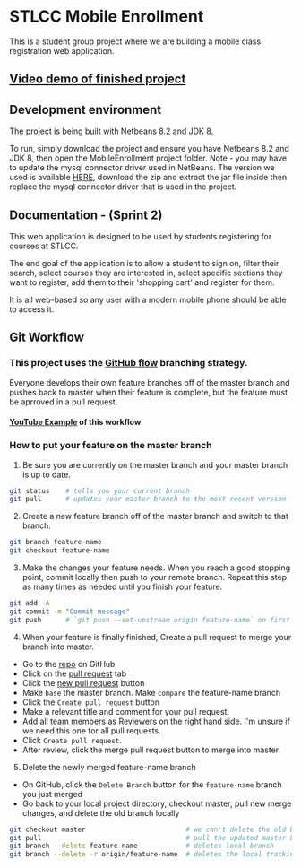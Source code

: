 # STLCC Mobile Enrollment

This is a student group project where we are building a mobile class registration web application.
## [Video demo of finished project](https://vimeo.com/508250354)

## Development environment
The project is being built with Netbeans 8.2 and JDK 8.

To run, simply download the project and ensure you have Netbeans 8.2 and JDK 8, then open the MobileEnrollment project folder. Note - you may have to update the mysql connector driver used in NetBeans. The version we used is available [HERE](https://dev.mysql.com/get/Downloads/Connector-J/mysql-connector-java-8.0.21.zip), download the zip and extract the jar file inside then replace the mysql connector driver that is used in the project.

## Documentation - (Sprint 2)

This web application is designed to be used by students registering for courses at STLCC. 

The end goal of the application is to allow a student to sign on, filter their search, select courses they are interested in, select specific sections they want to register, add them to their 'shopping cart' and register for them.

It is all web-based so any user with a modern mobile phone should be able to access it.

## Git Workflow

### This project uses the [GitHub flow](https://guides.github.com/introduction/flow/) branching strategy.

Everyone develops their own feature branches off of the master branch and pushes back to master when their feature is complete, but the feature must be aprroved in a pull request.

#### [YouTube Example](https://www.youtube.com/watch?v=GgjIvUrOpmg) of this workflow

### How to put your feature on the master branch

1. Be sure you are currently on the master branch and your master branch is up to date.
```bash
git status    # tells you your current branch
git pull      # updates your master branch to the most recent version
```

2. Create a new feature branch off of the master branch and switch to that branch.
```bash
git branch feature-name   
git checkout feature-name
```

3. Make the changes your feature needs. When you reach a good stopping point, commit locally then push to your remote branch. Repeat this step as many times as needed until you finish your feature.
```bash
git add -A
git commit -m "Commit message"
git push      # `git push --set-upstream origin feature-name` on first push
```

4. When your feature is finally finished, Create a pull request to merge your branch into master.
* Go to the [repo](https://github.com/temilun/stlccenrollment) on GitHub
* Click on the [pull request](https://github.com/temilun/stlccenrollment/pulls) tab
* Click the [new pull request](https://github.com/temilun/stlccenrollment/compare) button
* Make `base` the master branch. Make `compare` the feature-name branch
* Click the `Create pull request` button
* Make a relevant title and comment for your pull request.
* Add all team members as Reviewers on the right hand side. I'm unsure if we need this one for all pull requests.
* Click `Create pull request`.
* After review, click the merge pull request button to merge into master.

5. Delete the newly merged feature-name branch
* On GitHub, click the `Delete Branch` button for the `feature-name` branch you just merged
* Go back to your local project directory, checkout master, pull new merge changes, and delete the old branch locally
```bash
git checkout master                         # we can't delete the old branch if we're still on it
git pull                                    # pull the updated master branch that now has feature-name's work
git branch --delete feature-name            # deletes local branch
git branch --delete -r origin/feature-name  # deletes the local tracking branch
```
